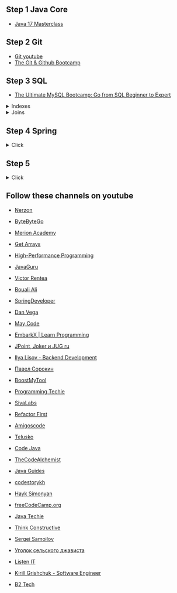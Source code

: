 ## **Step 1 Java Core**

- [Java 17 Masterclass](https://www.udemy.com/course/java-the-complete-java-developer-course)

## **Step 2 Git**
- [Git youtube](https://www.youtube.com/watch?v=W4hoc24K93E&list=PLDyvV36pndZFHXjXuwA_NywNrVQO0aQqb)
- [The Git & Github Bootcamp](https://www.udemy.com/course/git-and-github-bootcamp/)

## **Step 3 SQL**
- [The Ultimate MySQL Bootcamp: Go from SQL Beginner to Expert](https://www.udemy.com/course/the-ultimate-mysql-bootcamp-go-from-sql-beginner-to-expert)

<details>
<summary>Indexes</summary>
1. https://www.youtube.com/watch?v=H01NmrEFATI
</details>

<details>
<summary>Joins</summary>
1. https://www.youtube.com/watch?v=H3LYwkePWfM&t=727s
</details>

## **Step 4 Spring**
<details>
<summary>Click</summary>
Not implemented yet!
</details>

## **Step 5**
<details>
<summary>Click</summary>
Not implemented yet!
</details>

## **Follow these channels on youtube**
- [Nerzon](https://www.youtube.com/@NerzonIT/videos)
- [ByteByteGo](https://www.youtube.com/@ByteByteGo/videos)
- [Merion Academy](https://www.youtube.com/@merionacademy/videos)
- [Get Arrays](https://www.youtube.com/@GetArrays/videos)
- [High-Performance Programming](https://www.youtube.com/@HighPerformanceProgramming/videos)
- [JavaGuru](https://www.youtube.com/@java-guru/videos)
  
- [Victor Rentea](https://www.youtube.com/@vrentea/streams)
- [Bouali Ali](https://www.youtube.com/@BoualiAli/videos)
- [SpringDeveloper](https://www.youtube.com/@SpringSourceDev/videos)
- [Dan Vega](https://www.youtube.com/@DanVega/videos)
- [May Code](https://www.youtube.com/@maycode0/streams)
- [EmbarkX | Learn Programming](https://www.youtube.com/@EmbarkX/videos)
- [JPoint, Joker и JUG ru](https://www.youtube.com/@JUGru/videos)
- [Ilya Lisov - Backend Development](https://www.youtube.com/@ilyalisov/videos)
- [Павел Сорокин](https://www.youtube.com/@sorokinpavel/videos)
- [BoostMyTool](https://www.youtube.com/@BoostMyTool/videos)
- [Programming Techie](https://www.youtube.com/@ProgrammingTechie/videos)
- [SivaLabs](https://www.youtube.com/@sivalabs/videos)
- [Refactor First](https://www.youtube.com/@RefactorFirst/videos)
- [Amigoscode](https://www.youtube.com/@amigoscode)
- [Telusko](https://www.youtube.com/@Telusko/videos)
- [Code Java](https://www.youtube.com/@CodeJava/videos)
- [TheCodeAlchemist](https://www.youtube.com/@the_codealchemist/videos)
- [Java Guides](https://www.youtube.com/@JavaGuides/videos)
- [codestorykh](https://www.youtube.com/@codestorykh/videos)
- [Hayk Simonyan](https://www.youtube.com/@hayk.simonyan/videos)
- [freeCodeCamp.org](https://www.youtube.com/@freecodecamp/videos)
- [Java Techie](https://www.youtube.com/@Javatechie/featured)
- [Think Constructive](https://www.youtube.com/@ThinkConstructive/videos)
- [Sergei Samoilov](https://www.youtube.com/@jusaf/playlists)
- [Уголок сельского джависта](https://www.youtube.com/@shurik_codes/videos)
- [Listen IT](https://www.youtube.com/@ListenIT_channel)
- [Kirill Grishchuk - Software Engineer](https://www.youtube.com/@kirya522-dev)
- [B2 Tech](https://www.youtube.com/@B2Tech/videos)
